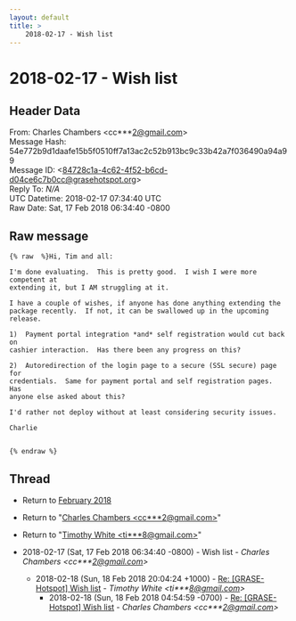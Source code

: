 ```yaml
---
layout: default
title: >
    2018-02-17 - Wish list
---
```


# 2018-02-17 - Wish list

## Header Data

From: Charles Chambers \<cc***2@gmail.com\><br>
Message Hash: 54e772b9d1daafe15b5f0510ff7a13ac2c52b913bc9c33b42a7f036490a94a99<br>
Message ID: \<84728c1a-4c62-4f52-b6cd-d04ce6c7b0cc@grasehotspot.org\><br>
Reply To: _N/A_<br>
UTC Datetime: 2018-02-17 07:34:40 UTC<br>
Raw Date: Sat, 17 Feb 2018 06:34:40 -0800<br>

## Raw message

```
{% raw  %}Hi, Tim and all:

I'm done evaluating.  This is pretty good.  I wish I were more competent at 
extending it, but I AM struggling at it.  

I have a couple of wishes, if anyone has done anything extending the 
package recently.  If not, it can be swallowed up in the upcoming release.

1)  Payment portal integration *and* self registration would cut back on 
cashier interaction.  Has there been any progress on this?

2)  Autoredirection of the login page to a secure (SSL secure) page for 
credentials.  Same for payment portal and self registration pages.  Has 
anyone else asked about this?

I'd rather not deploy without at least considering security issues.

Charlie


{% endraw %}
```

## Thread

+ Return to [February 2018](/archive/2018/02)

+ Return to "[Charles Chambers <cc***2<span>@</span>gmail.com>](/authors/cc___2_at_gmail_com)"
+ Return to "[Timothy White <ti***8<span>@</span>gmail.com>](/authors/ti___8_at_gmail_com)"

+ 2018-02-17 (Sat, 17 Feb 2018 06:34:40 -0800) - Wish list - _Charles Chambers \<cc***2@gmail.com\>_
  + 2018-02-18 (Sun, 18 Feb 2018 20:04:24 +1000) - [Re: [GRASE-Hotspot] Wish list](/archive/2018/02/69a4bdd8bc04ea85d6694241984797648356989da3b47e76e01ab47620ffac21) - _Timothy White \<ti***8@gmail.com\>_
    + 2018-02-18 (Sun, 18 Feb 2018 04:54:59 -0700) - [Re: [GRASE-Hotspot] Wish list](/archive/2018/02/1b08f59f3ed1b87ec2b4387117002ec765813c2cdb6cd047a7488c7359acf073) - _Charles Chambers \<cc***2@gmail.com\>_

